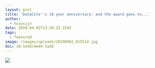 ```yaml
---
layout: post
title: 'DataCite''s 10 year anniversary: and the award goes to...'
author:
  - hcousijn
date: 2019-04-02T13:39:32.159Z
tags:
  - featured
image: /images/uploads/20190402_015514.jpg
doi: 10.5438/4e49-5a58
---
```



![](/images/uploads/20190402_015514.jpg)
